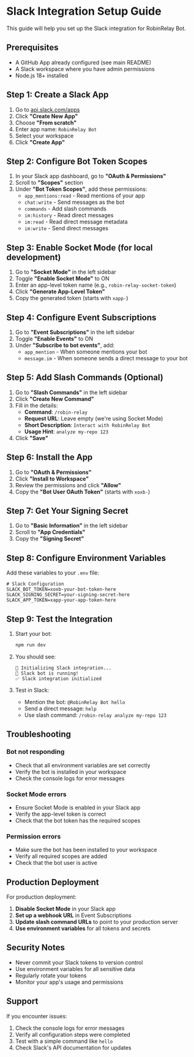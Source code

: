 # Slack Integration Setup Guide

This guide will help you set up the Slack integration for RobinRelay Bot.

## Prerequisites

- A GitHub App already configured (see main README)
- A Slack workspace where you have admin permissions
- Node.js 18+ installed

## Step 1: Create a Slack App

1. Go to [api.slack.com/apps](https://api.slack.com/apps)
2. Click **"Create New App"**
3. Choose **"From scratch"**
4. Enter app name: `RobinRelay Bot`
5. Select your workspace
6. Click **"Create App"**

## Step 2: Configure Bot Token Scopes

1. In your Slack app dashboard, go to **"OAuth & Permissions"**
2. Scroll to **"Scopes"** section
3. Under **"Bot Token Scopes"**, add these permissions:
   - `app_mentions:read` - Read mentions of your app
   - `chat:write` - Send messages as the bot
   - `commands` - Add slash commands
   - `im:history` - Read direct messages
   - `im:read` - Read direct message metadata
   - `im:write` - Send direct messages

## Step 3: Enable Socket Mode (for local development)

1. Go to **"Socket Mode"** in the left sidebar
2. Toggle **"Enable Socket Mode"** to ON
3. Enter an app-level token name (e.g., `robin-relay-socket-token`)
4. Click **"Generate App-Level Token"**
5. Copy the generated token (starts with `xapp-`)

## Step 4: Configure Event Subscriptions

1. Go to **"Event Subscriptions"** in the left sidebar
2. Toggle **"Enable Events"** to ON
3. Under **"Subscribe to bot events"**, add:
   - `app_mention` - When someone mentions your bot
   - `message.im` - When someone sends a direct message to your bot

## Step 5: Add Slash Commands (Optional)

1. Go to **"Slash Commands"** in the left sidebar
2. Click **"Create New Command"**
3. Fill in the details:
   - **Command**: `/robin-relay`
   - **Request URL**: Leave empty (we're using Socket Mode)
   - **Short Description**: `Interact with RobinRelay Bot`
   - **Usage Hint**: `analyze my-repo 123`
4. Click **"Save"**

## Step 6: Install the App

1. Go to **"OAuth & Permissions"**
2. Click **"Install to Workspace"**
3. Review the permissions and click **"Allow"**
4. Copy the **"Bot User OAuth Token"** (starts with `xoxb-`)

## Step 7: Get Your Signing Secret

1. Go to **"Basic Information"** in the left sidebar
2. Scroll to **"App Credentials"**
3. Copy the **"Signing Secret"**

## Step 8: Configure Environment Variables

Add these variables to your `.env` file:

```env
# Slack Configuration
SLACK_BOT_TOKEN=xoxb-your-bot-token-here
SLACK_SIGNING_SECRET=your-signing-secret-here
SLACK_APP_TOKEN=xapp-your-app-token-here
```

## Step 9: Test the Integration

1. Start your bot:
   ```bash
   npm run dev
   ```

2. You should see:
   ```
   🤖 Initializing Slack integration...
   🤖 Slack bot is running!
   ✅ Slack integration initialized
   ```

3. Test in Slack:
   - Mention the bot: `@RobinRelay Bot hello`
   - Send a direct message: `help`
   - Use slash command: `/robin-relay analyze my-repo 123`

## Troubleshooting

### Bot not responding
- Check that all environment variables are set correctly
- Verify the bot is installed in your workspace
- Check the console logs for error messages

### Socket Mode errors
- Ensure Socket Mode is enabled in your Slack app
- Verify the app-level token is correct
- Check that the bot token has the required scopes

### Permission errors
- Make sure the bot has been installed to your workspace
- Verify all required scopes are added
- Check that the bot user is active

## Production Deployment

For production deployment:

1. **Disable Socket Mode** in your Slack app
2. **Set up a webhook URL** in Event Subscriptions
3. **Update slash command URLs** to point to your production server
4. **Use environment variables** for all tokens and secrets

## Security Notes

- Never commit your Slack tokens to version control
- Use environment variables for all sensitive data
- Regularly rotate your tokens
- Monitor your app's usage and permissions

## Support

If you encounter issues:
1. Check the console logs for error messages
2. Verify all configuration steps were completed
3. Test with a simple command like `hello`
4. Check Slack's API documentation for updates 